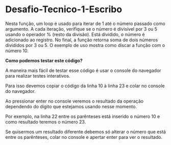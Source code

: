 # Desafio-Tecnico-1-Escribo

Nesta função, um loop é usado para iterar de 1 até o número passado como argumento.
A cada iteração, verifique se o número é divisível por 3 ou 5 usando o operador % (resto da divisão).
Está dividido, o número é adicionado ao registro.
No final, a função retorna soma de dois números divididos por 3 ou 5.
O exemplo de uso mostra como discar a função com o número 10.

**Como podemos testar este código?**

A maneira mais fácil de testar esse código é usar o console do navegador para realizar testes interativos.

Para isso devemos copiar o código da linha 10 à linha 23 e colar no console do navegador.

Ao pressionar enter no console veremos o resultado da operação dependendo do dígito que estejamos usando nesse momento.

Por exemplo, na linha 22 entre os parênteses está inserido o número 10 e como resultado teremos o número 23.

Se quisermos um resultado diferente debemos só alterar o número que está entre os parênteses, colar no console e apertar enter para ver o resultado.
